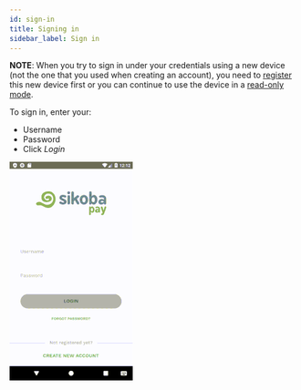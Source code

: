 ```yaml
---
id: sign-in
title: Signing in
sidebar_label: Sign in
---
```


**NOTE**: When you try to sign in under your credentials using a new device (not the one that you used when creating an account), you need to [register](register-device.md) this new device first or you can continue to use the device in a [read-only mode](read-only.md).

To sign in, enter your:

- Username
- Password
- Click *Login*

![signing](assets/sign-in.gif)
